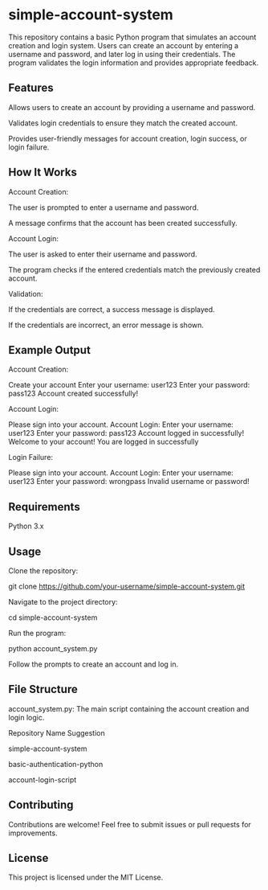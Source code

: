 # simple-account-system
This repository contains a basic Python program that simulates an account creation and login system. Users can create an account by entering a username and password, and later log in using their credentials. The program validates the login information and provides appropriate feedback.

## Features

Allows users to create an account by providing a username and password.

Validates login credentials to ensure they match the created account.

Provides user-friendly messages for account creation, login success, or login failure.

## How It Works

Account Creation:

The user is prompted to enter a username and password.

A message confirms that the account has been created successfully.

Account Login:

The user is asked to enter their username and password.

The program checks if the entered credentials match the previously created account.

Validation:

If the credentials are correct, a success message is displayed.

If the credentials are incorrect, an error message is shown.

## Example Output

Account Creation:

Create your account
Enter your username: user123
Enter your password: pass123
Account created successfully!

Account Login:

Please sign into your account.
Account Login:
Enter your username: user123
Enter your password: pass123
Account logged in successfully!
Welcome to your account! You are logged in successfully

Login Failure:

Please sign into your account.
Account Login:
Enter your username: user123
Enter your password: wrongpass
Invalid username or password!

## Requirements

Python 3.x

## Usage

Clone the repository:

git clone https://github.com/your-username/simple-account-system.git

Navigate to the project directory:

cd simple-account-system

Run the program:

python account_system.py

Follow the prompts to create an account and log in.

## File Structure

account_system.py: The main script containing the account creation and login logic.

Repository Name Suggestion

simple-account-system

basic-authentication-python

account-login-script

## Contributing

Contributions are welcome! Feel free to submit issues or pull requests for improvements.

## License

This project is licensed under the MIT License.